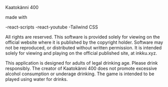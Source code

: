 Kaatokänni 400

made with

-react-scripts
-react-youtube
-Tailwind CSS 

All rights are reserved. This software is provided solely for viewing on the official website where it is published by the copyright holder. Software may not be reproduced, or distributed without written permission. It is intended solely for viewing and playing on the official published site, at inkku.xyz.

This application is designed for adults of legal drinking age. Please drink responsibly. The creator of Kaatokänni 400 does not promote excessive alcohol consumption or underage drinking. The game is intended to be played using water for drinks.
